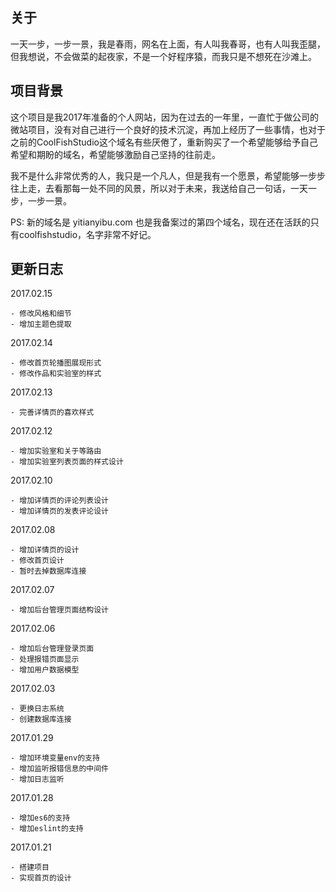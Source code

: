 ## 关于

一天一步，一步一景，我是春雨，网名在上面，有人叫我春哥，也有人叫我歪腿，但我想说，不会做菜的起夜家，不是一个好程序猿，而我只是不想死在沙滩上。

## 项目背景

这个项目是我2017年准备的个人网站，因为在过去的一年里，一直忙于做公司的微站项目，没有对自己进行一个良好的技术沉淀，再加上经历了一些事情，也对于之前的CoolFishStudio这个域名有些厌倦了，重新购买了一个希望能够给予自己希望和期盼的域名，希望能够激励自己坚持的往前走。

我不是什么非常优秀的人，我只是一个凡人，但是我有一个愿景，希望能够一步步往上走，去看那每一处不同的风景，所以对于未来，我送给自己一句话，一天一步，一步一景。

PS: 新的域名是 yitianyibu.com 也是我备案过的第四个域名，现在还在活跃的只有coolfishstudio，名字非常不好记。

## 更新日志

2017.02.15

    - 修改风格和细节
    - 增加主题色提取

2017.02.14

    - 修改首页轮播图展现形式
    - 修改作品和实验室的样式

2017.02.13

    - 完善详情页的喜欢样式

2017.02.12

    - 增加实验室和关于等路由
    - 增加实验室列表页面的样式设计

2017.02.10

    - 增加详情页的评论列表设计
    - 增加详情页的发表评论设计

2017.02.08

    - 增加详情页的设计
    - 修改首页设计
    - 暂时去掉数据库连接

2017.02.07

    - 增加后台管理页面结构设计

2017.02.06

    - 增加后台管理登录页面
    - 处理报错页面显示
    - 增加用户数据模型

2017.02.03

    - 更换日志系统
    - 创建数据库连接

2017.01.29

    - 增加环境变量env的支持
    - 增加监听报错信息的中间件
    - 增加日志监听

2017.01.28

    - 增加es6的支持
    - 增加eslint的支持

2017.01.21

    - 搭建项目
    - 实现首页的设计

